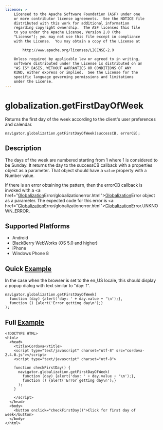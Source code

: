 ```yaml
---
license: >
    Licensed to the Apache Software Foundation (ASF) under one
    or more contributor license agreements.  See the NOTICE file
    distributed with this work for additional information
    regarding copyright ownership.  The ASF licenses this file
    to you under the Apache License, Version 2.0 (the
    "License"); you may not use this file except in compliance
    with the License.  You may obtain a copy of the License at

        http://www.apache.org/licenses/LICENSE-2.0

    Unless required by applicable law or agreed to in writing,
    software distributed under the License is distributed on an
    "AS IS" BASIS, WITHOUT WARRANTIES OR CONDITIONS OF ANY
    KIND, either express or implied.  See the License for the
    specific language governing permissions and limitations
    under the License.
---
```


globalization.getFirstDayOfWeek
===========

Returns the first day of the week according to the client's user preferences and calendar.

    navigator.globalization.getFirstDayOfWeek(successCB, errorCB);
    
Description
-----------

The days of the week are numbered starting from 1 where 1 is considered to be Sunday. It returns the day to the successCB callback with a properties object as a parameter. That object should have a ``value`` property with a Number value.

If there is an error obtaining the pattern, then the errorCB callback is invoked with a <a href="<a href="globalization.html">Globalization</a>Error/globalizationerror.html"><a href="globalization.html">Globalization</a>Error</a> object as a parameter. The expected code for this error is <a href="<a href="globalization.html">Globalization</a>Error/globalizationerror.html"><a href="globalization.html">Globalization</a>Error</a>.UNKNOWN\_ERROR.


Supported Platforms
-------------------

- Android
- BlackBerry WebWorks (OS 5.0 and higher)
- iPhone
- Windows Phone 8

Quick <a href="../storage/storage.opendatabase.html">Example</a>
-------------

In the case when the browser is set to the en\_US locale, this should display a popup dialog with text similar to "day: 1".

    navigator.globalization.getFirstDayOfWeek(
      function (day) {alert('day: ' + day.value + '\n');},
      function () {alert('Error getting day\n');}
    );

Full <a href="../storage/storage.opendatabase.html">Example</a>
------------

    <!DOCTYPE HTML>
    <html>
      <head>
        <title>Cordova</title>
        <script type="text/javascript" charset="utf-8" src="cordova-2.4.0.js"></script>
        <script type="text/javascript" charset="utf-8">
                      
        function checkFirstDay() {
          navigator.globalization.getFirstDayOfWeek(
            function (day) {alert('day: ' + day.value + '\n');},
            function () {alert('Error getting day\n');}
          );
        }
        
        </script>
      </head>
      <body>
        <button onclick="checkFirstDay()">Click for first day of week</button>
      </body>
    </html>

